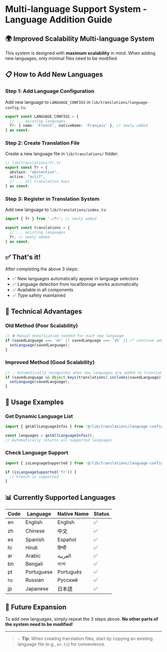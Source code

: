 # Multi-language Support System - Language Addition Guide

## 🌍 Improved Scalability Multi-language System

This system is designed with **maximum scalability** in mind. When adding new languages, only minimal files need to be modified.

## 📋 How to Add New Languages

### Step 1: Add Language Configuration
Add new language to `LANGUAGE_CONFIGS` in `lib/translations/language-config.ts`:

```typescript
export const LANGUAGE_CONFIGS = {
  // ... existing languages
  fr: { name: 'French', nativeName: 'Français' }, // newly added
} as const;
```

### Step 2: Create Translation File
Create a new language file in `lib/translations/` folder:

```typescript
// lib/translations/fr.ts
export const fr = {
  abstain: "abstention",
  active: "actif",
  // ... all translation keys
} as const;
```

### Step 3: Register in Translation System
Add new language to `lib/translations/index.ts`:

```typescript
import { fr } from './fr'; // newly added

export const translations = {
  // ... existing languages
  fr, // newly added
} as const;
```

## ✅ That's it!

After completing the above 3 steps:
- ✅ New languages automatically appear in language selectors
- ✅ Language detection from localStorage works automatically
- ✅ Available in all components
- ✅ Type safety maintained

## 🔧 Technical Advantages

### Old Method (Poor Scalability)
```typescript
// ❌ Manual modification needed for each new language
if (savedLanguage === 'en' || savedLanguage === 'zh' || /* continue adding... */) {
  setLanguage(savedLanguage);
}
```

### Improved Method (Good Scalability)
```typescript
// ✅ Automatically recognizes when new languages are added to translations
if (savedLanguage && Object.keys(translations).includes(savedLanguage)) {
  setLanguage(savedLanguage);
}
```

## 🎯 Usage Examples

### Get Dynamic Language List
```typescript
import { getAllLanguageInfos } from '@/lib/translations/language-config';

const languages = getAllLanguageInfos();
// Automatically returns all supported languages
```

### Check Language Support
```typescript
import { isLanguageSupported } from '@/lib/translations/language-config';

if (isLanguageSupported('fr')) {
  // French is supported
}
```

## 📊 Currently Supported Languages

| Code | Language | Native Name | Status |
|------|----------|-------------|--------|
| en | English | English | ✅ |
| zh | Chinese | 中文 | ✅ |
| es | Spanish | Español | ✅ |
| hi | Hindi | हिन्दी | ✅ |
| ar | Arabic | العربية | ✅ |
| bn | Bengali | বাংলা | ✅ |
| pt | Portuguese | Português | ✅ |
| ru | Russian | Русский | ✅ |
| jp | Japanese | 日本語 | ✅ |

## 🚀 Future Expansion

To add new languages, simply repeat the 3 steps above. 
**No other parts of the system need to be modified**!

---

> 💡 **Tip**: When creating translation files, start by copying an existing language file (e.g., `en.ts`) for convenience. 